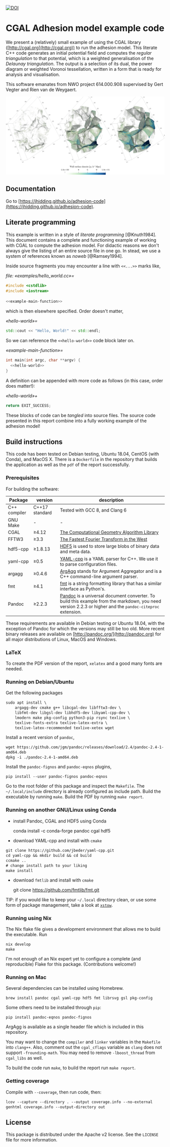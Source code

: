 [![DOI](https://zenodo.org/badge/DOI/10.5281/zenodo.1477536.svg)](https://doi.org/10.5281/zenodo.1477536)

# CGAL Adhesion model example code

We present a (relatively) small example of using the CGAL library ([http://cgal.org](http://cgal.org)) to run the adhesion model. This literate C++ code generates an initial potential field and computes the *regular triangulation* to that potential, which is a weighted generalisation of the *Delaunay triangulation*. The output is a selection of its dual, the power diagram or weighted Voronoi tessellation, written in a form that is ready for analysis and visualisation.

This software emanates from NWO project 614.000.908 supervised by Gert Vegter and Rien van de Weygaert.

![The output structure](figures/web-evolution.png)

## Documentation

Go to [https://jhidding.github.io/adhesion-code](https://jhidding.github.io/adhesion-code).

## Literate programming

This example is written in a style of *literate programming* [@Knuth1984]. This document contains a complete and functioning example of working with CGAL to compute the adhesion model. For didactic reasons we don't always give the listing of an entire source file in one go. In stead, we use a system of references known as *noweb* [@Ramsey1994].

Inside source fragments you may encounter a line with `<<...>>` marks like,

*file: «examples/hello_world.cc»=*

```cpp
#include <cstdlib>
#include <iostream>

<<example-main-function>>
```

which is then elsewhere specified. Order doesn't matter,

*«hello-world»=*

```cpp
std::cout << "Hello, World!" << std::endl;
```

So we can reference the `<<hello-world>>` code block later on.

*«example-main-function»=*

```cpp
int main(int argc, char **argv) {
  <<hello-world>>
}
```

A definition can be appended with more code as follows (in this case, order does matter!):

*«hello-world»+*

```cpp
return EXIT_SUCCESS;
```

These blocks of code can be *tangled* into source files. The source code presented in this report combine into a fully working example of the adhesion model!

## Build instructions

This code has been tested on Debian testing, Ubuntu 18.04, CentOS (with Conda), and MacOS X. There is a `Dockerfile` in the repository that builds the application as well as the `pdf` of the report successfully.

### Prerequisites

For building the software:

| Package  | version | description |
|----------|---------|-------------|
| C++ compiler | C++17 standard | Tested with GCC 8, and Clang 6 |
| GNU Make | - | - |
| CGAL     | ≥4.12   | [The Computational Geometry Algorithm Library](http://cgal.org) |
| FFTW3    | ≥3.3    | [The Fastest Fourier Transform in the West](http://www.fftw.org/) |
| hdf5-cpp | ≥1.8.13 | [HDF5](https://support.hdfgroup.org/HDF5/doc/cpplus_RM/index.html) is used to store large blobs of binary data and meta data. |
| yaml-cpp | ≥0.5    | [YAML-cpp](https://github.com/jbeder/yaml-cpp) is a YAML parser for C++. We use it to parse configuration files. |
| argagg   | ≥0.4.6  | [ArgAgg](https://github.com/vietjtnguyen/argagg) stands for Argument Aggregator and is a C++ command-line argument parser. |
| fmt      | ≥4.1    | [fmt](http://fmtlib.net/latest/index.html) is a string formatting library that has a similar interface as Python's. |
| Pandoc   | ≥2.2.3  | [Pandoc](http://pandoc.org/) is a universal document converter. To build this example from the markdown, you need version 2.2.3 or higher and the `pandoc-citeproc` extension. |

These requirements are available in Debian testing or Ubuntu 18.04, with the exception of Pandoc for which the versions may still be too old. More recent binary releases are available on [http://pandoc.org/](http://pandoc.org) for all major distributions of Linux, MacOS and Windows.

### LaTeX

To create the PDF version of the report, `xelatex` and a good many fonts are needed.

### Running on Debian/Ubuntu

Get the following packages

```shell
sudo apt install \
    argagg-dev cmake g++ libcgal-dev libfftw3-dev \
    libfmt-dev libgsl-dev libhdf5-dev libyaml-cpp-dev \
    lmodern make pkg-config python3-pip rsync texlive \
    texlive-fonts-extra texlive-latex-extra \
    texlive-latex-recommended texlive-xetex wget
```

Install a recent version of `pandoc`,

```shell
wget https://github.com/jgm/pandoc/releases/download/2.4/pandoc-2.4-1-amd64.deb
dpkg -i ./pandoc-2.4-1-amd64.deb
```

Install the `pandoc-fignos` and `pandoc-eqnos` plugins,

```shell
pip install --user pandoc-fignos pandoc-eqnos
```

Go to the root folder of this package and inspect the `Makefile`. The `~/.local/include` directory is already configured as include path. Build the executable by running `make`. Build the PDF by running `make report`.

### Running on another GNU/Linux using Conda

- install Pandoc, CGAL and HDF5 using Conda

    conda install -c conda-forge pandoc cgal hdf5

- download YAML-cpp and install with `cmake`

```
git clone https://github.com/jbeder/yaml-cpp.git
cd yaml-cpp && mkdir build && cd build
ccmake ..
# change install path to your liking
make install
```

- download `fmtlib` and install with `cmake`

    git clone <https://github.com/fmtlib/fmt.git>

TIP: if you would like to keep your `~/.local` directory clean, or use some form of package management, take a look at [`xstow`](http://xstow.sourceforge.net/).

### Running using Nix

The Nix flake file gives a development environment that allows me to build the executable. Run

    nix develop
    make

I'm not enough of an Nix expert yet to configure a complete (and reproducible) Flake for this package. (Contributions welcome!)

### Running on Mac

Several dependencies can be installed using Homebrew.

    brew install pandoc cgal yaml-cpp hdf5 fmt librsvg gsl pkg-config

Some others need to be installed through `pip`:

    pip install pandoc-eqnos pandoc-fignos

ArgAgg is available as a single header file which is included in this repository.

You may want to change the `compiler` and `linker` variables in the `Makefile` into `clang++`. Also, comment out the `cgal_cflags` variable as `clang` does not support `-frounding-math`. You may need to remove `-lboost_thread` from `cgal_libs` as well.

To build the code run `make`, to build the report run `make report`.

### Getting coverage

Compile with `--coverage`, then run code, then:

```shell
lcov --capture --directory . --output coverage.info --no-external
genhtml coverage.info --output-directory out
```

## License

This package is distributed under the Apache v2 license. See the `LICENSE` file for more information.
